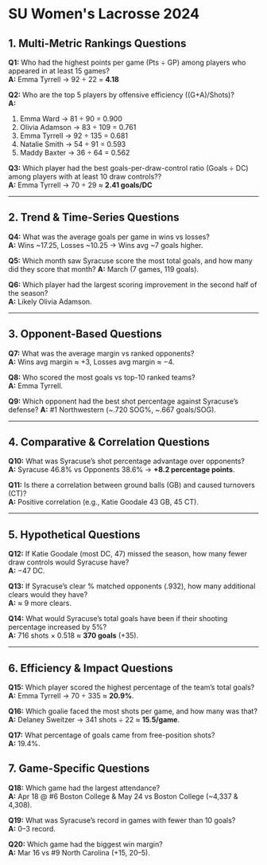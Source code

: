 # SU Women's Lacrosse 2024

## 1. Multi-Metric Rankings Questions
**Q1:** Who had the highest points per game (Pts ÷ GP) among players who appeared in at least 15 games?  
**A:** Emma Tyrrell → 92 ÷ 22 = **4.18**

**Q2:** Who are the top 5 players by offensive efficiency ((G+A)/Shots)?  
**A:**  
1. Emma Ward → 81 ÷ 90 = 0.900  
2. Olivia Adamson → 83 ÷ 109 = 0.761  
3. Emma Tyrrell → 92 ÷ 135 = 0.681  
4. Natalie Smith → 54 ÷ 91 = 0.593  
5. Maddy Baxter → 36 ÷ 64 = 0.562  

**Q3:** Which player had the best goals-per-draw-control ratio (Goals ÷ DC) among players with at least 10 draw controls??  
**A:** Emma Tyrrell → 70 ÷ 29 ≈ **2.41 goals/DC**

---
## 2. Trend & Time-Series Questions
**Q4:** What was the average goals per game in wins vs losses?  
**A:** Wins ~17.25, Losses ~10.25 → Wins avg ~7 goals higher.

**Q5:** Which month saw Syracuse score the most total goals, and how many did they score that month? 
**A:** March (7 games, 119 goals).

**Q6:** Which player had the largest scoring improvement in the second half of the season?  
**A:** Likely Olivia Adamson.

---
## 3. Opponent-Based Questions
**Q7:** What was the average margin vs ranked opponents?  
**A:** Wins avg margin ≈ +3, Losses avg margin ≈ −4.

**Q8:** Who scored the most goals vs top-10 ranked teams?  
**A:** Emma Tyrrell.

**Q9:** Which opponent had the best shot percentage against Syracuse’s defense?
**A:** #1 Northwestern (~.720 SOG%, ~.667 goals/SOG).

---
## 4. Comparative & Correlation Questions
**Q10:** What was Syracuse’s shot percentage advantage over opponents?  
**A:** Syracuse 46.8% vs Opponents 38.6% → **+8.2 percentage points**.

**Q11:** Is there a correlation between ground balls (GB) and caused turnovers (CT)?  
**A:** Positive correlation (e.g., Katie Goodale 43 GB, 45 CT).

---
## 5. Hypothetical Questions
**Q12:** If Katie Goodale (most DC, 47) missed the season, how many fewer draw controls would Syracuse have?  
**A:** −47 DC.

**Q13:** If Syracuse’s clear % matched opponents (.932), how many additional clears would they have?  
**A:** ≈ 9 more clears.

**Q14:** What would Syracuse’s total goals have been if their shooting percentage increased by 5%?  
**A:** 716 shots × 0.518 ≈ **370 goals** (+35).

---
## 6. Efficiency & Impact Questions
**Q15:** Which player scored the highest percentage of the team’s total goals?  
**A:** Emma Tyrrell → 70 ÷ 335 ≈ **20.9%**.

**Q16:** Which goalie faced the most shots per game, and how many was that?  
**A:** Delaney Sweitzer → 341 shots ÷ 22 ≈ **15.5/game**.

**Q17:** What percentage of goals came from free-position shots?  
**A:** 19.4%.


## 7. Game-Specific Questions
**Q18:** Which game had the largest attendance?  
**A:** Apr 18 @ #6 Boston College & May 24 vs Boston College (~4,337 & 4,308).

**Q19:** What was Syracuse’s record in games with fewer than 10 goals?  
**A:** 0–3 record.

**Q20:** Which game had the biggest win margin?  
**A:** Mar 16 vs #9 North Carolina (+15, 20–5).



